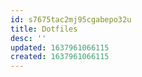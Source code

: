 ```yaml
---
id: s7675tac2mj95cgabepo32u
title: Dotfiles
desc: ''
updated: 1637961066115
created: 1637961066115
---
```


